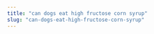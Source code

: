 ```yaml
---
title: "can dogs eat high fructose corn syrup"
slug: "can-dogs-eat-high-fructose-corn-syrup"
---
```


